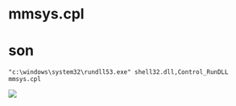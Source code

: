 # mmsys.cpl

# son
`"c:\windows\system32\rundll53.exe" shell32.dll,Control_RunDLL mmsys.cpl`

[<img src="https://i.imgur.com/vtqdbQc.png">](https://i.imgur.com/vtqdbQc.png)
